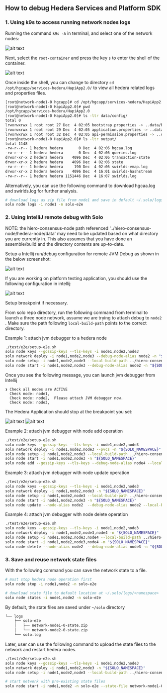 ## How to debug Hedera Services and Platform SDK

### 1. Using k9s to access running network nodes logs

Running the command `k9s -A` in terminal, and select one of the network nodes:

![alt text](select_network_node0.png)

Next, select the `root-container` and press the key `s` to enter the shell of the container.

![alt text](select_root_container.png)

Once inside the shell, you can change to directory `cd /opt/hgcapp/services-hedera/HapiApp2.0/`
to view all hedera related logs and properties files.

```bash
[root@network-node1-0 hgcapp]# cd /opt/hgcapp/services-hedera/HapiApp2.0/
[root@network-node1-0 HapiApp2.0]# pwd
/opt/hgcapp/services-hedera/HapiApp2.0
[root@network-node1-0 HapiApp2.0]# ls -ltr data/config/
total 0
lrwxrwxrwx 1 root root 27 Dec  4 02:05 bootstrap.properties -> ..data/bootstrap.properties
lrwxrwxrwx 1 root root 29 Dec  4 02:05 application.properties -> ..data/application.properties
lrwxrwxrwx 1 root root 32 Dec  4 02:05 api-permission.properties -> ..data/api-permission.properties
[root@network-node1-0 HapiApp2.0]# ls -ltr output/
total 1148
-rw-r--r-- 1 hedera hedera       0 Dec  4 02:06 hgcaa.log
-rw-r--r-- 1 hedera hedera       0 Dec  4 02:06 queries.log
drwxr-xr-x 2 hedera hedera    4096 Dec  4 02:06 transaction-state
drwxr-xr-x 2 hedera hedera    4096 Dec  4 02:06 state
-rw-r--r-- 1 hedera hedera     190 Dec  4 02:06 swirlds-vmap.log
drwxr-xr-x 2 hedera hedera    4096 Dec  4 16:01 swirlds-hashstream
-rw-r--r-- 1 hedera hedera 1151446 Dec  4 16:07 swirlds.log
```

Alternatively, you can use the following command to download hgcaa.log and
swirlds.log for further analysis.

```bash
# download logs as zip file from node1 and save in default ~/.solo/logs/solo-e2e/<timestamp/
solo node logs -i node1 -n solo-e2e
```

### 2. Using IntelliJ remote debug with Solo

NOTE: the hiero-consensus-node path referenced '../hiero-consensus-node/hedera-node/data' may
need to be updated based on what directory you are currently in.  This also assumes that you have done an assemble/build and the directory contents are up-to-date.

Setup a Intellij run/debug configuration for remote JVM Debug as shown in the below screenshot:

![alt text](jvm-hedera-app.png)

If you are working on platform testing application, you should use the following configuration
in intellij:

![alt text](jvm-platform-app.png)

Setup breakpoint if necessary.

From solo repo directory, run the following command from terminal to launch a three node network, assume we are trying to attach debug to `node2` .
Make sure the path following `local-build-path` points to the correct directory.

Example 1: attach jvm debugger to a hedera node

```bash
./test/e2e/setup-e2e.sh
solo node keys --gossip-keys --tls-keys -i node1,node2,node3
solo network deploy -i node1,node2,node3 --debug-node-alias node2 -n "${SOLO_NAMESPACE}"
solo node setup -i node1,node2,node3 --local-build-path ../hiero-consensus-node/hedera-node/data -n "${SOLO_NAMESPACE}"
solo node start -i node1,node2,node3 --debug-node-alias node2 -n "${SOLO_NAMESPACE}"
```

Once you see the following message, you can launch jvm debugger from Intellij

```
❯ Check all nodes are ACTIVE
  Check node: node1,
  Check node: node2,  Please attach JVM debugger now.
  Check node: node3,
```

The Hedera Application should stop at the breakpoint you set:

![alt text](hedera-breakpoint.png)
![alt text](platform-breakpoint.png)

Example 2: attach jvm debugger with node add operation

```bash
./test/e2e/setup-e2e.sh
solo node keys --gossip-keys --tls-keys -i node1,node2,node3
solo network deploy -i node1,node2,node3 --pvcs -n "${SOLO_NAMESPACE}"
solo node setup -i node1,node2,node3 --local-build-path ../hiero-consensus-node/hedera-node/data -n "${SOLO_NAMESPACE}"
solo node start -i node1,node2,node3 -n "${SOLO_NAMESPACE}"
solo node add --gossip-keys --tls-keys --debug-node-alias node4 --local-build-path ../hiero-consensus-node/hedera-node/data -n "${SOLO_NAMESPACE}" --pvcs true
```

Example 3: attach jvm debugger with node update operation

```bash
./test/e2e/setup-e2e.sh
solo node keys --gossip-keys --tls-keys -i node1,node2,node3
solo network deploy -i node1,node2,node3 -n "${SOLO_NAMESPACE}"
solo node setup -i node1,node2,node3 --local-build-path ../hiero-consensus-node/hedera-node/data -n "${SOLO_NAMESPACE}"
solo node start -i node1,node2,node3 -n "${SOLO_NAMESPACE}"
solo node update --node-alias node2  --debug-node-alias node2 --local-build-path ../hiero-consensus-node/hedera-node/data --new-account-number 0.0.7 --gossip-public-key ./s-public-node2.pem --gossip-private-key ./s-private-node2.pem  -n "${SOLO_NAMESPACE}"
```

Example 4: attach jvm debugger with node delete operation

```bash
./test/e2e/setup-e2e.sh
solo node keys --gossip-keys --tls-keys -i node1,node2,node3
solo network deploy -i node1,node2,node3,node4 -n "${SOLO_NAMESPACE}"
solo node setup -i node1,node2,node3,node4 --local-build-path ../hiero-consensus-node/hedera-node/data -n "${SOLO_NAMESPACE}"
solo node start -i node1,node2,node3,node4 -n "${SOLO_NAMESPACE}"
solo node delete --node-alias node2  --debug-node-alias node3 -n "${SOLO_NAMESPACE}"
```

### 3. Save and reuse network state files

With the following command you can save the network state to a file.

```bash
# must stop hedera node operation first
solo node stop -i node1,node2 -n solo-e2e

# download state file to default location at ~/.solo/logs/<namespace>
solo node states -i node1,node2 -n solo-e2e
```

By default, the state files are saved under `~/solo` directory

```bash
└── logs
    ├── solo-e2e
    │   ├── network-node1-0-state.zip
    │   └── network-node2-0-state.zip
    └── solo.log
```

Later, user can use the following command to upload the state files to the network and restart hedera nodes.

```bash
./test/e2e/setup-e2e.sh
solo node keys --gossip-keys --tls-keys -i node1,node2,node3
solo network deploy -i node1,node2,node3 -n "${SOLO_NAMESPACE}"
solo node setup -i node1,node2,node3 --local-build-path ../hiero-consensus-node/hedera-node/data -n "${SOLO_NAMESPACE}"

# start network with pre-existing state files
solo node start -i node1,node2 -n solo-e2e --state-file network-node1-0-state.zip
```
